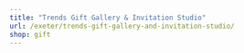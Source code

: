 ```yaml
---
title: "Trends Gift Gallery & Invitation Studio"
url: /exeter/trends-gift-gallery-and-invitation-studio/
shop: gift
---
```

